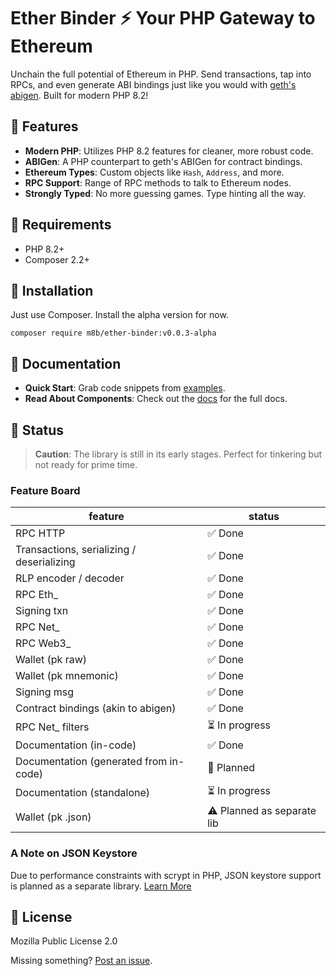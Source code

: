 # Ether Binder ⚡ Your PHP Gateway to Ethereum

Unchain the full potential of Ethereum in PHP. Send transactions, tap into RPCs, and even generate ABI bindings just
like you would with [geth's abigen](https://geth.ethereum.org/docs/tools/abigen). Built for modern PHP 8.2!

## 🚀 Features
- **Modern PHP**: Utilizes PHP 8.2 features for cleaner, more robust code.
- **ABIGen**: A PHP counterpart to geth's ABIGen for contract bindings.
- **Ethereum Types**: Custom objects like `Hash`, `Address`, and more.
- **RPC Support**: Range of RPC methods to talk to Ethereum nodes.
- **Strongly Typed**: No more guessing games. Type hinting all the way.

## 🔧 Requirements
- PHP 8.2+
- Composer 2.2+

## 💾 Installation

Just use Composer. Install the alpha version for now.

```shell
composer require m8b/ether-binder:v0.0.3-alpha
```

## 📖 Documentation

- **Quick Start**: Grab code snippets from [examples](examples).
- **Read About Components**: Check out the [docs](docs/index.md) for the full docs.

## 🚧 Status

> **Caution**: The library is still in its early stages. Perfect for tinkering but not ready for prime time.

### Feature Board

| feature                                   | status                     |
|-------------------------------------------|----------------------------|
| RPC HTTP                                  | ✅ Done                     |
| Transactions, serializing / deserializing | ✅ Done                     |
| RLP encoder / decoder                     | ✅ Done                     |
| RPC Eth_                                  | ✅ Done                     |
| Signing txn                               | ✅ Done                     |
| RPC Net_                                  | ✅ Done                     |
| RPC Web3_                                 | ✅ Done                     |
| Wallet (pk raw)                           | ✅ Done                     |
| Wallet (pk mnemonic)                      | ✅ Done                     |
| Signing msg                               | ✅ Done                     |
| Contract bindings (akin to abigen)        | ✅ Done                     |
| RPC Net_ filters                          | ⏳ In progress              |
| Documentation (in-code)                   | ✅ Done                     |
| Documentation (generated from in-code)    | 🚫 Planned                 |
| Documentation (standalone)                | ⏳ In progress              |
| Wallet (pk .json)                         | ⚠️ Planned as separate lib |

### A Note on JSON Keystore

Due to performance constraints with scrypt in PHP, JSON keystore support is planned as a separate library. [Learn More](docs/jsonkeystore.md)

## 📜 License
Mozilla Public License 2.0

Missing something? [Post an issue](https://github.com/m8b-dev/ether-binder/issues).
